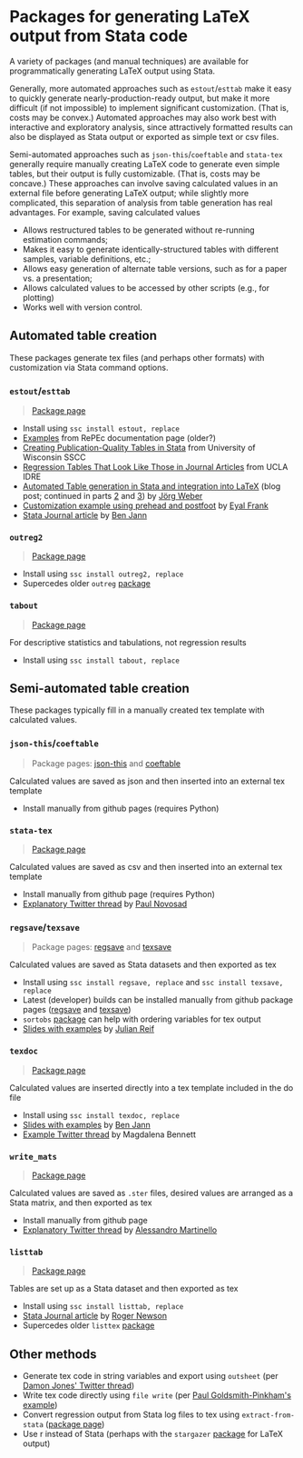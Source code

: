 # Packages for generating LaTeX output from Stata code

A variety of packages (and manual techniques) are available for programmatically generating LaTeX output using Stata.

Generally, more automated approaches such as `estout`/`esttab` make it easy to quickly generate nearly-production-ready output, but make it more difficult (if not impossible) to implement significant customization. (That is, costs may be convex.) Automated approaches may also work best with interactive and exploratory analysis, since attractively formatted results can also be displayed as Stata output or exported as simple text or csv files.

Semi-automated approaches such as `json-this`/`coeftable` and `stata-tex` generally require manually creating LaTeX code to generate even simple tables, but their output is fully customizable. (That is, costs may be concave.) These approaches can involve saving calculated values in an external file before generating LaTeX output; while slightly more complicated, this separation of analysis from table generation has real advantages. For example, saving calculated values
- Allows restructured tables to be generated without re-running estimation commands;
- Makes it easy to generate identically-structured tables with different samples, variable definitions, etc.;
- Allows easy generation of alternate table versions, such as for a paper vs. a presentation;
- Allows calculated values to be accessed by other scripts (e.g., for plotting)
- Works well with version control.



## Automated table creation

These packages generate tex files (and perhaps other formats) with customization via Stata command options.



### `estout`/`esttab`

> [Package page](http://repec.sowi.unibe.ch/stata/estout/)

- Install using `ssc install estout, replace`
- [Examples](http://repec.org/bocode/e/estout/examples.html) from RePEc documentation page (older?)
- [Creating Publication-Quality Tables in Stata](https://www.ssc.wisc.edu/sscc/pubs/stata_tables.htm) from University of Wisconsin SSCC
- [Regression Tables That Look Like Those in Journal Articles](https://stats.idre.ucla.edu/stata/faq/how-can-i-use-estout-to-make-regression-tables-that-look-like-those-in-journal-articles/) from UCLA IDRE
- [Automated Table generation in Stata and integration into LaTeX](https://www.jwe.cc/2012/03/stata-latex-tables-estout/) (blog post; continued in parts [2](https://www.jwe.cc/2012/08/latex-and-stata-integration-solving-some-problems/) and [3](https://www.jwe.cc/2012/08/latex-stata-design/)) by [Jörg Weber](https://www.jwe.cc/)
- [Customization example using prehead and postfoot](http://www.eyalfrank.com/code-riffs-stata-and-regression-tables/) by [Eyal Frank](http://www.eyalfrank.com/)
- [Stata Journal article](https://www.stata-journal.com/sjpdf.html?articlenum=st0085) by [Ben Jann](http://www.soz.unibe.ch/about_us/people/prof_dr_jann_ben/index_eng.html)




### `outreg2`

> [Package page](http://repec.org/bocode/o/outreg2.html)

- Install using `ssc install outreg2, replace`
- Supercedes older `outreg` [package](https://econpapers.repec.org/software/bocbocode/s375201.htm)



### `tabout`

> [Package page](http://tabout.net.au/)

For descriptive statistics and tabulations, not regression results

- Install using `ssc install tabout, replace`






## Semi-automated table creation

These packages typically fill in a manually created tex template with calculated values.



### `json-this`/`coeftable`

> Package pages: [json-this](https://github.com/gn0/json-this) and [coeftable](https://github.com/gn0/coeftable)

Calculated values are saved as json and then inserted into an external tex template

- Install manually from github pages (requires Python)



### `stata-tex`

> [Package page](https://github.com/paulnov/stata-tex)

Calculated values are saved as csv and then inserted into an external tex template

- Install manually from github page (requires Python)
- [Explanatory Twitter thread](https://twitter.com/paulnovosad/status/1056922582795075584) by [Paul Novosad](http://www.dartmouth.edu/~novosad/)



### `regsave`/`texsave`

> Package pages: [regsave](https://econpapers.repec.org/software/bocbocode/S456964.htm) and [texsave](https://econpapers.repec.org/software/bocbocode/S456974.htm)

Calculated values are saved as Stata datasets and then exported as tex

- Install using `ssc install regsave, replace` and `ssc install texsave, replace`
- Latest (developer) builds can be installed manually from github package pages ([regsave](https://github.com/reifjulian/regsave) and [texsave](https://github.com/reifjulian/texsave))
- `sortobs` [package](https://github.com/reifjulian/sortobs) can help with ordering variables for tex output
- [Slides with examples](https://www.stata.com/meeting/boston10/boston10_reif.pdf) by [Julian Reif](http://julianreif.com/)



### `texdoc`

> [Package page](http://repec.sowi.unibe.ch/stata/texdoc/)

Calculated values are inserted directly into a tex template included in the do file

- Install using `ssc install texdoc, replace`
- [Slides with examples](https://www.stata.com/meeting/switzerland16/slides/jann-switzerland16.pdf) by [Ben Jann](http://www.soz.unibe.ch/about_us/people/prof_dr_jann_ben/index_eng.html)
- [Example Twitter thread](https://twitter.com/maibennett/status/1051145477922717696) by Magdalena Bennett



### `write_mats`

> [Package page](https://github.com/alemartinello/write_mats)

Calculated values are saved as `.ster` files, desired values are arranged as a Stata matrix, and then exported as tex

- Install manually from github page
- [Explanatory Twitter thread](https://twitter.com/ale_martinello/status/1054079452437798912) by [Alessandro Martinello](https://www.alemartinello.com/)



### `listtab`

> [Package page](http://fmwww.bc.edu/RePEc/bocode/l/listtab.html)

Tables are set up as a Stata dataset and then exported as tex

- Install using `ssc install listtab, replace`
- [Stata Journal article](https://www.stata-journal.com/sjpdf.html?articlenum=st0254) by [Roger Newson](http://www.rogernewsonresources.org.uk/)
- Supercedes older `listtex` [package](https://ideas.repec.org/c/boc/bocode/s423201.html)




## Other methods
- Generate tex code in string variables and export using `outsheet` (per [Damon Jones' Twitter thread](https://twitter.com/nomadj1s/status/1051112991393964032))
- Write tex code directly using `file write` (per [Paul Goldsmith-Pinkham's example](https://gist.github.com/paulgp/7e0c0ad9dee76c4ab8e475e1165d493f))
- Convert regression output from Stata log files to tex using `extract-from-stata` ([package page](https://github.com/gn0/extract-from-stata))
- Use r instead of Stata (perhaps with the `stargazer` [package](https://CRAN.R-project.org/package=stargazer) for LaTeX output)
